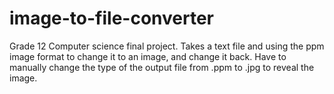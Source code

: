 # image-to-file-converter
Grade 12 Computer science final project.
Takes a text file and using the ppm image format to change it to an image, and change it back.
Have to manually change the type of the output file from .ppm to .jpg to reveal the image.

